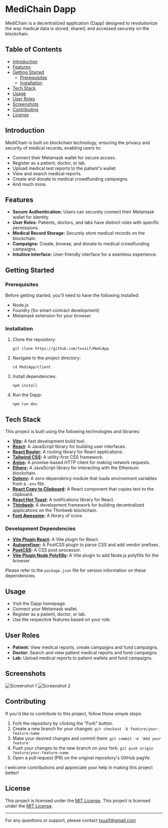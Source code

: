 # MediChain Dapp

MediChain is a decentralized application (Dapp) designed to revolutionize the way medical data is stored, shared, and accessed securely on the blockchain.

## Table of Contents

- [Introduction](#introduction)
- [Features](#features)
- [Getting Started](#getting-started)
  - [Prerequisites](#prerequisites)
  - [Installation](#installation)
- [Tech Stack](#tech-stack)
- [Usage](#usage)
- [User Roles](#user-roles)
- [Screenshots](#screenshots)
- [Contributing](#contributing)
- [License](#license)

## Introduction

MediChain is built on blockchain technology, ensuring the privacy and security of medical records, enabling users to:

- Connect their Metamask wallet for secure access.
- Register as a patient, doctor, or lab.
- Upload medical test reports to the patient's wallet.
- View and search medical reports.
- Create and donate to medical crowdfunding campaigns.
- And much more.

## Features

- **Secure Authentication:** Users can securely connect their Metamask wallet for identity.
- **User Roles:** Patients, doctors, and labs have distinct roles with specific permissions.
- **Medical Record Storage:** Securely store medical records on the blockchain.
- **Campaigns:** Create, browse, and donate to medical crowdfunding campaigns.
- **Intuitive Interface:** User-friendly interface for a seamless experience.

## Getting Started

### Prerequisites

Before getting started, you'll need to have the following installed:

- Node.js
- Foundry (for smart contract development)
- Metamask extension for your browser

### Installation

1. Clone the repository:

   ```
   git clone https://github.com/txusif/MediApp
   ```

2. Navigate to the project directory:

   ```
   cd MediApp/client
   ```

3. Install dependencies:

   ```
   npm install
   ```

4. Run the Dapp:
   ```
   npm run dev
   ```

## Tech Stack

This project is built using the following technologies and libraries:

- **[Vite](https://vitejs.dev/):** A fast development build tool.
- **[React](https://reactjs.org/):** A JavaScript library for building user interfaces.
- **[React Router](https://reactrouter.com/):** A routing library for React applications.
- **[Tailwind CSS](https://tailwindcss.com/):** A utility-first CSS framework.
- **[Axios](https://axios-http.com/):** A promise-based HTTP client for making network requests.
- **[Ethers](https://docs.ethers.io/v5/):** A JavaScript library for interacting with the Ethereum blockchain.
- **[Dotenv](https://github.com/motdotla/dotenv):** A zero-dependency module that loads environment variables from a `.env` file.
- **[React Copy to Clipboard](https://github.com/nkbt/react-copy-to-clipboard):** A React component that copies text to the clipboard.
- **[React Hot Toast](https://carloscuesta.me/react-hot-toast/):** A notifications library for React.
- **[Thirdweb](https://thirdweb.io/):** A development framework for building decentralized applications on the Thirdweb blockchain.
- **[Font Awesome](https://fontawesome.com/):** A library of icons.

### Development Dependencies

- **[Vite Plugin React](https://github.com/vitejs/vite-plugin-react):** A Vite plugin for React.
- **[Autoprefixer](https://github.com/postcss/autoprefixer):** A PostCSS plugin to parse CSS and add vendor prefixes.
- **[PostCSS](https://postcss.org/):** A CSS post-processor.
- **[Vite Plugin Node Polyfills](https://github.com/alloc/vite-plugin-polyfill):** A Vite plugin to add Node.js polyfills for the browser.

Please refer to the `package.json` file for version information on these dependencies.

## Usage

- Visit the Dapp homepage.
- Connect your Metamask wallet.
- Register as a patient, doctor, or lab.
- Use the respective features based on your role.

## User Roles

- **Patient:** View medical reports, create campaigns and fund campaigns.
- **Doctor:** Search and view patient medical reports and fund campaigns.
- **Lab:** Upload medical reports to patient wallets and fund campaigns.

## Screenshots

![Screenshot 1](screenshots/screenshot1.png)
![Screenshot 2](screenshots/screenshot2.png)

## Contributing

If you'd like to contribute to this project, follow these simple steps:

1. Fork the repository by clicking the "Fork" button.
2. Create a new branch for your changes: `git checkout -b feature/your-feature-name`
3. Make your desired changes and commit them: `git commit -m 'Add your feature'`
4. Push your changes to the new branch on your fork: `git push origin feature/your-feature-name`
5. Open a pull request (PR) on the original repository's GitHub pagVe.

I welcome contributions and appreciate your help in making this project better!

## License

This project is licensed under the [MIT License](client/LICENSE.md).
This project is licensed under the [MIT License](client/LICENSE).

---

For any questions or support, please contact txusif@gmail.com